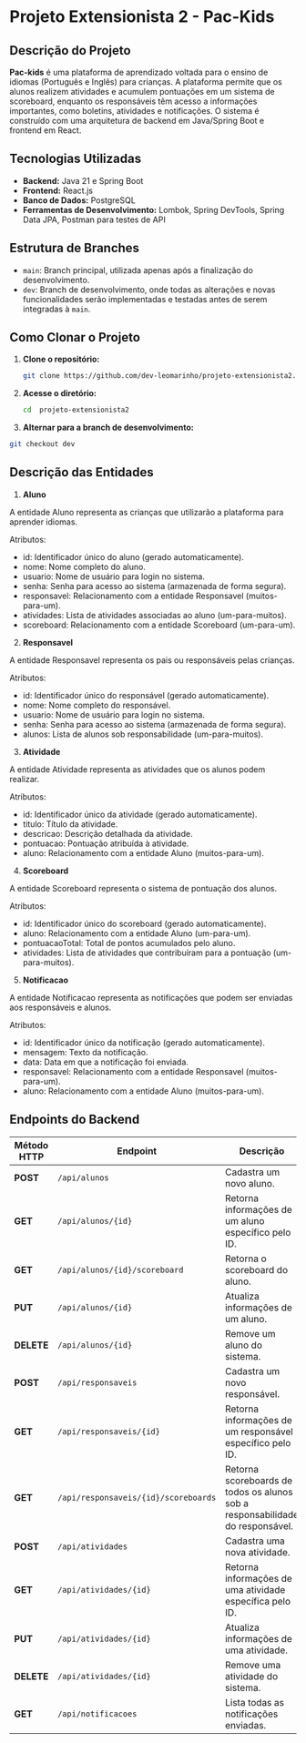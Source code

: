 # Projeto Extensionista 2 - Pac-Kids

## Descrição do Projeto

**Pac-kids** é uma plataforma de aprendizado voltada para o ensino de idiomas (Português e Inglês) para crianças. A plataforma permite que os alunos realizem atividades e acumulem pontuações em um sistema de scoreboard, enquanto os responsáveis têm acesso a informações importantes, como boletins, atividades e notificações. O sistema é construído com uma arquitetura de backend em Java/Spring Boot e frontend em React.

## Tecnologias Utilizadas

- **Backend:** Java 21 e Spring Boot
- **Frontend:** React.js
- **Banco de Dados:** PostgreSQL
- **Ferramentas de Desenvolvimento:** Lombok, Spring DevTools, Spring Data JPA, Postman para testes de API

## Estrutura de Branches

- `main`: Branch principal, utilizada apenas após a finalização do desenvolvimento.
- `dev`: Branch de desenvolvimento, onde todas as alterações e novas funcionalidades serão implementadas e testadas antes de serem integradas à `main`.

## Como Clonar o Projeto

1. **Clone o repositório:**
   ```bash
   git clone https://github.com/dev-leomarinho/projeto-extensionista2.git

2. **Acesse o diretório:**
   ```bash
   cd  projeto-extensionista2

3. **Alternar para a branch de desenvolvimento:**
  ```bash
  git checkout dev
  ```


## Descrição das Entidades

1. **Aluno**
   
A entidade Aluno representa as crianças que utilizarão a plataforma para aprender idiomas.

Atributos:
- id: Identificador único do aluno (gerado automaticamente).
- nome: Nome completo do aluno.
- usuario: Nome de usuário para login no sistema.
- senha: Senha para acesso ao sistema (armazenada de forma segura).
- responsavel: Relacionamento com a entidade Responsavel (muitos-para-um).
- atividades: Lista de atividades associadas ao aluno (um-para-muitos).
- scoreboard: Relacionamento com a entidade Scoreboard (um-para-um).

2. **Responsavel**
   
A entidade Responsavel representa os pais ou responsáveis pelas crianças.

Atributos:

- id: Identificador único do responsável (gerado automaticamente).
- nome: Nome completo do responsável.
- usuario: Nome de usuário para login no sistema.
- senha: Senha para acesso ao sistema (armazenada de forma segura).
- alunos: Lista de alunos sob responsabilidade (um-para-muitos).

3. **Atividade**
   
A entidade Atividade representa as atividades que os alunos podem realizar.

Atributos:

- id: Identificador único da atividade (gerado automaticamente).
- titulo: Título da atividade.
- descricao: Descrição detalhada da atividade.
- pontuacao: Pontuação atribuída à atividade.
- aluno: Relacionamento com a entidade Aluno (muitos-para-um).


4. **Scoreboard**
   
A entidade Scoreboard representa o sistema de pontuação dos alunos.

Atributos:

- id: Identificador único do scoreboard (gerado automaticamente).
- aluno: Relacionamento com a entidade Aluno (um-para-um).
- pontuacaoTotal: Total de pontos acumulados pelo aluno.
- atividades: Lista de atividades que contribuíram para a pontuação (um-para-muitos).


5. **Notificacao**
   
A entidade Notificacao representa as notificações que podem ser enviadas aos responsáveis e alunos.

Atributos:

- id: Identificador único da notificação (gerado automaticamente).
- mensagem: Texto da notificação.
- data: Data em que a notificação foi enviada.
- responsavel: Relacionamento com a entidade Responsavel (muitos-para-um).
- aluno: Relacionamento com a entidade Aluno (muitos-para-um).


## Endpoints do Backend

| Método HTTP | Endpoint                      | Descrição                                                    |
|-------------|-------------------------------|-------------------------------------------------------------|
| **POST**    | `/api/alunos`                 | Cadastra um novo aluno.                                      |
| **GET**     | `/api/alunos/{id}`            | Retorna informações de um aluno específico pelo ID.          |
| **GET**     | `/api/alunos/{id}/scoreboard` | Retorna o scoreboard do aluno.                               |
| **PUT**     | `/api/alunos/{id}`            | Atualiza informações de um aluno.                            |
| **DELETE**  | `/api/alunos/{id}`            | Remove um aluno do sistema.                                  |
| **POST**    | `/api/responsaveis`           | Cadastra um novo responsável.                                |
| **GET**     | `/api/responsaveis/{id}`      | Retorna informações de um responsável específico pelo ID.    |
| **GET**     | `/api/responsaveis/{id}/scoreboards` | Retorna scoreboards de todos os alunos sob a responsabilidade do responsável. |
| **POST**    | `/api/atividades`             | Cadastra uma nova atividade.                                 |
| **GET**     | `/api/atividades/{id}`        | Retorna informações de uma atividade específica pelo ID.     |
| **PUT**     | `/api/atividades/{id}`        | Atualiza informações de uma atividade.                       |
| **DELETE**  | `/api/atividades/{id}`        | Remove uma atividade do sistema.                             |
| **GET**     | `/api/notificacoes`           | Lista todas as notificações enviadas.                        |


